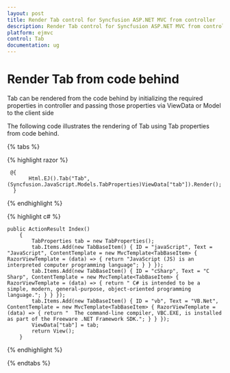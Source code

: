 ```yaml
---
layout: post
title: Render Tab control for Syncfusion ASP.NET MVC from controller
description: Render Tab control for Syncfusion ASP.NET MVC from controller
platform: ejmvc
control: Tab
documentation: ug
---
```


# Render Tab from code behind

Tab can be rendered from the code behind by initializing the required properties in controller and passing those properties via ViewData or Model to the client side

The following code illustrates the rendering of Tab using Tab properties from code behind.

{% tabs %}

{% highlight razor %}
      
     @{ 
           Html.EJ().Tab("Tab", (Syncfusion.JavaScript.Models.TabProperties)ViewData["tab"]).Render();
      }
			
{% endhighlight %}

{% highlight c# %}
	
    public ActionResult Index()
        {
            TabProperties tab = new TabProperties();
            tab.Items.Add(new TabBaseItem() { ID = "javaScript", Text = "JavaScript", ContentTemplate = new MvcTemplate<TabBaseItem> { RazorViewTemplate = (data) => { return "JavaScript (JS) is an interpreted computer programming language"; } } });
            tab.Items.Add(new TabBaseItem() { ID = "cSharp", Text = "C Sharp", ContentTemplate = new MvcTemplate<TabBaseItem> { RazorViewTemplate = (data) => { return " C# is intended to be a simple, modern, general-purpose, object-oriented programming language."; } } });
            tab.Items.Add(new TabBaseItem() { ID = "vb", Text = "VB.Net", ContentTemplate = new MvcTemplate<TabBaseItem> { RazorViewTemplate = (data) => { return "  The command-line compiler, VBC.EXE, is installed as part of the Freeware .NET Framework SDK."; } } });
            ViewData["tab"] = tab;
            return View();
        }
	
{% endhighlight %}

{% endtabs %}
